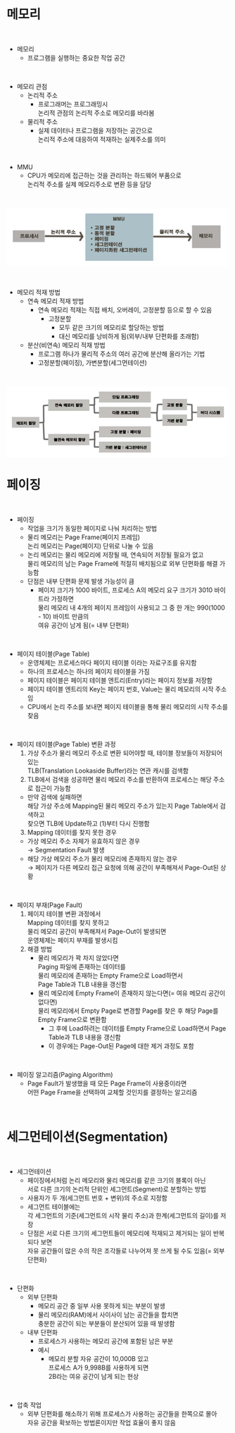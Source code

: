 # 메모리

<br>

- 메모리
	- 프로그램을 실행하는 중요한 작업 공간

<br>

- 메모리 관점
	- 논리적 주소
		- 프로그래머는 프로그래밍시<br>논리적 관점의 논리적 주소로 메모리를 바라봄
	- 물리적 주소
		- 실제 데이터나 프로그램을 저장하는 공간으로<br>논리적 주소에 대응하여 적재하는 실제주소를 의미

<br>

- MMU
	- CPU가 메모리에 접근하는 것을 관리하는 하드웨어 부품으로<br>논리적 주소를 실제 메모리주소로 변환 등을 담당

<br>

![MMU](/Jake2580/chapter7/image/MMU.jpg)

<br>

- 메모리 적재 방법
	- 연속 메모리 적재 방법
		- 연속 메모리 적재는 직접 배치, 오버레이, 고정분할 등으로 할 수 있음
			- 고정분할
				- 모두 같은 크기의 메모리로 할당하는 방법
				- 대신 메모리를 낭비하게 됨(외부/내부 단편화를 초래함)
	- 분산(비연속) 메모리 적재 방법
		- 프로그램 하나가 물리적 주소의 여러 공간에 분산해 올라가는 기법
		- 고정분할(페이징), 가변분할(세그먼테이션)

<br>

![메모리 할당 방법](/Jake2580/chapter7/image/메모리할당방법.jpg)

# 페이징

<br>

- 페이징
	- 작업을 크기가 동일한 페이지로 나눠 처리하는 방법
	- 물리 메모리는 Page Frame(페이지 프레임)<br>논리 메모리는 Page(페이지) 단위로 나눌 수 있음
	- 논리 메모리는 물리 메모리에 저장될 때, 연속되어 저장될 필요가 없고<br>물리 메모리의 남는 Page Frame에 적절히 배치됨으로 외부 단편화를 해결 가능함
	- 단점은 내부 단편화 문제 발생 가능성이 큼
		- 페이지 크기가 1000 바이트, 프로세스 A의 메모리 요구 크기가 3010 바이트라 가정하면<br>물리 메모리 내 4개의 페이지 프레임이 사용되고 그 중 한 개는 990(1000 - 10) 바이트 만큼의<br>여유 공간이 남게 됨(= 내부 단편화)

<br>

- 페이지 테이블(Page Table)
	- 운영체제는 프로세스마다 페이지 테이블 이라는 자료구조를 유지함
	- 하나의 프로세스는 하나의 페이지 테이블을 가짐
	- 페이지 테이블은 페이지 테이블 엔트리(Entry)라는 페이지 정보를 저장함
	- 페이지 테이블 엔트리의 Key는 페이지 번호, Value는 물리 메모리의 시작 주소임
	- CPU에서 논리 주소를 보내면 페이지 테이블을 통해 물리 메모리의 시작 주소를 찾음

<br>

- 페이지 테이블(Page Table) 변환 과정
  1. 가상 주소가 물리 메모리 주소로 변환 되어야할 때, 테이블 정보들이 저장되어 있는<br>TLB(Translation Lookaside Buffer)라는 연관 캐시를 검색함
  2. TLB에서 검색을 성공하면 물리 메모리 주소를 반환하여 프로세스는 해당 주소로 접근이 가능함
  	- 만약 검색에 실패하면<br>해당 가상 주소에 Mapping된 물리 메모리 주소가 있는지 Page Table에서 검색하고<br>찾으면 TLB에 Update하고 (1)부터 다시 진행함
  3. Mapping 데이터를 찾지 못한 경우
  	- 가상 메모리 주소 자체가 유효하지 않은 경우<br>→ Segmentation Fault 발생
  	- 해당 가상 메모리 주소가 물리 메모리에 존재하지 않는 경우<br>→ 페이지가 다른 메모리 접근 요청에 의해 공간이 부족해져서 Page-Out된 상황

<br>

- 페이지 부재(Page Fault)
	1.  페이지 테이블 변환 과정에서<br>Mapping 데이터를 찾지 못하고<br>물리 메모리 공간이 부족해져서 Page-Out이 발생되면<br>운영체제는 페이지 부재를 발생시킴
	2. 해결 방법
		- 물리 메모리가 꽉 차지 않았다면<br>Paging 파일에 존재하는 데이터를<br>물리 메모리에 존재하는 Empty Frame으로 Load하면서<br>Page Table과 TLB 내용을 갱신함
		- 물리 메모리에 Empty Frame이 존재하지 않는다면(= 여유 메모리 공간이 없다면)<br>물리 메모리에서 Empty Page로 변경할 Page를 찾은 후 해당 Page를 Empty Frame으로 변환함
			- 그 후에 Load하려는 데이터를 Empty Frame으로 Load하면서 Page Table과 TLB 내용을 갱신함
			- 이 경우에는 Page-Out된 Page에 대한 제거 과정도 포함

<br>

- 페이징 알고리즘(Paging Algorithm)
	- Page Fault가 발생했을 때 모든 Page Frame이 사용중이라면<br>어떤 Page Frame을 선택하여 교체할 것인지를 결정하는 알고리즘

<br>

# 세그먼테이션(Segmentation)

<br>

- 세그먼테이션
	- 페이징에서처럼 논리 메모리와 물리 메모리를 같은 크기의 블록이 아닌<br>서로 다른 크기의 논리적 단위인 세그먼트(Segment)로 분할하는 방법
	- 사용자가 두 개(세그먼트 번호 + 변위)의 주소로 지정함
	- 세그먼트 테이블에는<br>각 세그먼트의 기준(세그먼트의 시작 물리 주소)과 한계(세그먼트의 길이)를 저장
	- 단점은 서로 다른 크기의 세그먼트들이 메모리에 적재되고 제거되는 일이 반복되다 보면<br>자유 공간들이 많은 수의 작은 조각들로 나누어져 못 쓰게 될 수도 있음(= 외부 단편화)

<br>

- 단편화
	- 외부 단편화
		- 메모리 공간 중 일부 사용 못하게 되는 부분이 발생
		- 물리 메모리(RAM)에서 사이사이 남는 공간들을 합치면<br>충분한 공간이 되는 부분들이 분산되어 있을 때 발생함
	- 내부 단편화
		- 프로세스가 사용하는 메모리 공간에 포함된 남은 부분
		- 예시
			- 메모리 분할 자유 공간이 10,000B 있고<br>프로세스 A가 9,998B를 사용하게 되면<br>2B라는 여유 공간이 남게 되는 현상

<br>

- 압축 작업
	- 외부 단편화를 해소하기 위해 프로세스가 사용하는 공간들을 한쪽으로 몰아<br>자유 공간을 확보하는 방법론이지만 작업 효율이 좋지 않음

<br>
